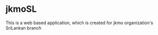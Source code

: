 # jkmoSL
This is a web based application, which is created for jkmo organization's SriLankan branch 
